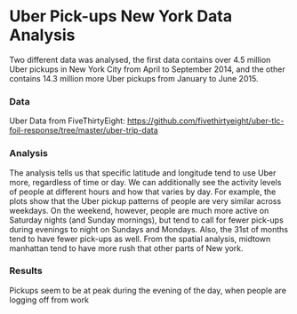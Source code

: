 # Uber Pick-ups New York Data Analysis

Two different data was analysed, the first data contains over 4.5 million Uber pickups in New York City from April to September 2014, and the other contains 14.3 million more Uber pickups from January to June 2015. 




### Data


Uber Data from FiveThirtyEight: https://github.com/fivethirtyeight/uber-tlc-foil-response/tree/master/uber-trip-data

### Analysis

The analysis tells us that specific latitude and longitude tend to use Uber more, regardless of time or day. We can additionally see the activity levels of people at different hours and how that varies by day. For example, the plots show that the Uber pickup patterns of people are very similar across weekdays. On the weekend, however, people are much more active on Saturday nights (and Sunday mornings), but tend to call for fewer  pick-ups during evenings to night on Sundays and Mondays. Also, the 31st of months tend to have fewer pick-ups as well. From the spatial analysis, midtown manhattan tend to have more rush that other parts of New york.



### Results


Pickups seem to be at peak during the evening of the day, when people are logging off from work





